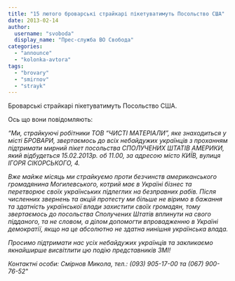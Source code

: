 ```yaml
---
title: "15 лютого броварські страйкарі пікетуватимуть Посольство США"
date: 2013-02-14
author: 
  username: "svoboda"
  display_name: "Прес-служба ВО Свобода"
categories: 
  - "announce"
  - "kolonka-avtora"
tags: 
  - "brovary"
  - "smirnov"
  - "strayk"
---
```


Броварські страйкарі пікетуватимуть Посольство США.

Ось що вони повідомляють:

_“Ми, страйкуючі робітники ТОВ “ЧИСТІ МАТЕРІАЛИ”, яке знаходиться у місті БРОВАРИ, звертаємось до всіх небайдужих українців з проханням підтримати мирний пікет посольства СПОЛУЧЕНИХ ШТАТІВ АМЕРИКИ, який відбудеться 15.02.2013р. об 11.00, за адресою місто КИЇВ, вулиця ІГОРЯ СІКОРСЬКОГО, 4._

_Вже майже місяць ми страйкуємо проти безчинств американського громадянина Могилевського, котрий має в Україні бізнес та перетворює своїх українських підлеглих на безправних рабів. Після численних звернень та акцій протесту ми більше не віримо в бажання та здатність української влади захистити своїх громадян, тому звертаємось до посольства Сполучених Штатів вплинути на свого підданого, та не словом, а ділом допомогти впровадженню в Україні демократії, якщо на це абсолютно не здатна нинішня українська влада._

_Просимо підтримати нас усіх небайдужих українців та закликаємо якнайширше висвітлити цю подію представників ЗМІ!_

_Контактні особи: Смірнов Микола, тел.: (093) 905-17-00 та (067) 900-76-52_"
